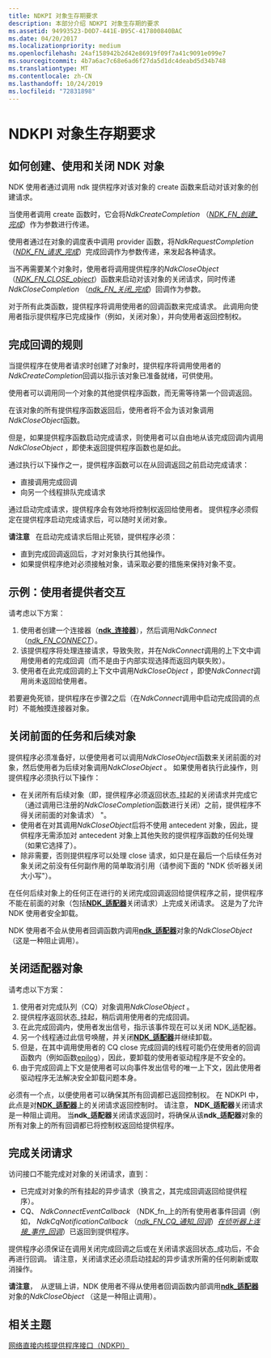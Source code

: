 ```yaml
---
title: NDKPI 对象生存期要求
description: 本部分介绍 NDKPI 对象生存期的要求
ms.assetid: 94993523-D0D7-441E-B95C-417800840BAC
ms.date: 04/20/2017
ms.localizationpriority: medium
ms.openlocfilehash: 24af158942b2d42e86919f09f7a41c9091e099e7
ms.sourcegitcommit: 4b7a6ac7c68e6ad6f27da5d1dc4deabd5d34b748
ms.translationtype: MT
ms.contentlocale: zh-CN
ms.lasthandoff: 10/24/2019
ms.locfileid: "72831898"
---
```

# <a name="ndkpi-object-lifetime-requirements"></a>NDKPI 对象生存期要求


## <a name="how-ndk-objects-are-created-used-and-closed"></a>如何创建、使用和关闭 NDK 对象


NDK 使用者通过调用 ndk 提供程序对该对象的 create 函数来启动对该对象的创建请求。

当使用者调用 create 函数时，它会将*NdkCreateCompletion* （[*NDK\_FN\_创建\_完成*](https://docs.microsoft.com/windows-hardware/drivers/ddi/ndkpi/nc-ndkpi-ndk_fn_create_completion)）作为参数进行传递。

使用者通过在对象的调度表中调用 provider 函数，将*NdkRequestCompletion* （[*NDK\_FN\_请求\_完成*](https://docs.microsoft.com/windows-hardware/drivers/ddi/ndkpi/nc-ndkpi-ndk_fn_request_completion)）完成回调作为参数传递，来发起各种请求。

当不再需要某个对象时，使用者将调用提供程序的*NdkCloseObject* （[*NDK\_FN\_CLOSE\_object*](https://docs.microsoft.com/windows-hardware/drivers/ddi/ndkpi/nc-ndkpi-ndk_fn_close_object)）函数来启动对该对象的关闭请求，同时传递*NdkCloseCompletion* （[*ndk\_FN\_关闭\_完成*](https://docs.microsoft.com/windows-hardware/drivers/ddi/ndkpi/nc-ndkpi-ndk_fn_close_completion)）回调作为参数。

对于所有此类函数，提供程序将调用使用者的回调函数来完成请求。 此调用向使用者指示提供程序已完成操作（例如，关闭对象），并向使用者返回控制权。

## <a name="the-rules-for-completion-callbacks"></a>完成回调的规则


当提供程序在使用者请求时创建了对象时，提供程序将调用使用者的*NdkCreateCompletion*回调以指示该对象已准备就绪，可供使用。

使用者可以调用同一个对象的其他提供程序函数，而无需等待第一个回调返回。

在该对象的所有提供程序函数返回后，使用者将不会为该对象调用*NdkCloseObject*函数。

但是，如果提供程序函数启动完成请求，则使用者可以自由地从该完成回调内调用*NdkCloseObject* ，即使未返回提供程序函数也是如此。

通过执行以下操作之一，提供程序函数可以在从回调返回之前启动完成请求：

-   直接调用完成回调
-   向另一个线程排队完成请求

通过启动完成请求，提供程序会有效地将控制权返回给使用者。 提供程序必须假定在提供程序启动完成请求后，可以随时关闭对象。

**请注意**   在启动完成请求后阻止死锁，提供程序必须：

-   直到完成回调返回后，才对对象执行其他操作。
-   如果提供程序绝对必须接触对象，请采取必要的措施来保持对象不变。

 

## <a name="example-consumer-provider-interaction"></a>示例：使用者提供者交互


请考虑以下方案：

1.  使用者创建一个连接器（[**ndk\_连接器**](https://docs.microsoft.com/windows-hardware/drivers/ddi/ndkpi/ns-ndkpi-_ndk_connector)），然后调用*NdkConnect* （[*ndk\_FN\_CONNECT*](https://docs.microsoft.com/windows-hardware/drivers/ddi/ndkpi/nc-ndkpi-ndk_fn_connect)）。
2.  该提供程序将处理连接请求，导致失败，并在*NdkConnect*调用的上下文中调用使用者的完成回调（而不是由于内部实现选择而返回内联失败）。
3.  使用者在此完成回调的上下文中调用*NdkCloseObject* ，即使*NdkConnect*调用尚未返回给使用者。

若要避免死锁，提供程序在步骤2之后（在*NdkConnect*调用中启动完成回调的点时）不能触摸连接器对象。

## <a name="closing-antecedent-and-successor-objects"></a>关闭前面的任务和后续对象


提供程序必须准备好，以便使用者可以调用*NdkCloseObject*函数来关闭前面的对象，然后使用者为后续对象调用*NdkCloseObject* 。 如果使用者执行此操作，则提供程序必须执行以下操作：

-   在关闭所有后续对象（即，提供程序必须返回状态\_挂起的关闭请求并完成它（通过调用已注册的*NdkCloseCompletion*函数进行关闭）之前，提供程序不得关闭前面的对象请求） "。
-   使用者在对其调用*NdkCloseObject*后将不使用 antecedent 对象，因此，提供程序无需添加对 antecedent 对象上其他失败的提供程序函数的任何处理（如果它选择了）。
-   除非需要，否则提供程序可以处理 close 请求，如只是在最后一个后续任务对象关闭之前没有任何副作用的简单取消引用（请参阅下面的 "NDK 侦听器关闭大小写"）。

在任何后续对象上的任何正在进行的关闭完成回调返回给提供程序之前，提供程序不能在前面的对象（包括[**NDK\_适配器**](https://docs.microsoft.com/windows-hardware/drivers/ddi/ndkpi/ns-ndkpi-_ndk_adapter)关闭请求）上完成关闭请求。 这是为了允许 NDK 使用者安全卸载。

NDK 使用者不会从使用者回调函数内调用[**ndk\_适配器**](https://docs.microsoft.com/windows-hardware/drivers/ddi/ndkpi/ns-ndkpi-_ndk_adapter)对象的*NdkCloseObject* （这是一种阻止调用）。

## <a name="closing-adapter-objects"></a>关闭适配器对象


请考虑以下方案：

1.  使用者对完成队列（CQ）对象调用*NdkCloseObject* 。
2.  提供程序返回状态\_挂起，稍后调用使用者的完成回调。
3.  在此完成回调内，使用者发出信号，指示该事件现在可以关闭 NDK\_适配器。
4.  另一个线程通过此信号唤醒，并关闭[**NDK\_适配器**](https://docs.microsoft.com/windows-hardware/drivers/ddi/ndkpi/ns-ndkpi-_ndk_adapter)并继续卸载。
5.  但是，在其中调用使用者的 CQ close 完成回调的线程可能仍在使用者的回调函数内（例如函数[epilog](https://docs.microsoft.com/cpp/build/prolog-and-epilog)），因此，要卸载的使用者驱动程序是不安全的。
6.  由于完成回调上下文是使用者可以向事件发出信号的唯一上下文，因此使用者驱动程序无法解决安全卸载问题本身。

必须有一个点，以便使用者可以确保其所有回调都已返回控制权。 在 NDKPI 中，此点是对[**NDK\_适配器**](https://docs.microsoft.com/windows-hardware/drivers/ddi/ndkpi/ns-ndkpi-_ndk_adapter)上的关闭请求返回控制时。 请注意， **NDK\_适配器**关闭请求是一种阻止调用。 当**ndk\_适配器**关闭请求返回时，将确保从该**ndk\_适配器**对象的所有对象上的所有回调都已将控制权返回给提供程序。

## <a name="completing-close-requests"></a>完成关闭请求


访问接口不能完成对对象的关闭请求，直到：

-   已完成对对象的所有挂起的异步请求（换言之，其完成回调返回给提供程序）。
-   CQ、 *NdkConnectEventCallback* （NDK\_fn\_上的所有使用者事件回调（例如， *NdkCqNotificationCallback* （[*ndk\_FN\_CQ\_通知\_回调*](https://docs.microsoft.com/windows-hardware/drivers/ddi/ndkpi/nc-ndkpi-ndk_fn_cq_notification_callback)）[*在侦听器上连接\_事件\_回调*](https://docs.microsoft.com/windows-hardware/drivers/ddi/ndkpi/nc-ndkpi-ndk_fn_connect_event_callback)）已返回到提供程序。

提供程序必须保证在调用关闭完成回调之后或在关闭请求返回状态\_成功后，不会再进行回调。 请注意，关闭请求还必须启动挂起的异步请求所需的任何刷新或取消操作。

**请注意**，  从逻辑上讲，NDK 使用者不得从使用者回调函数内部调用[**ndk\_适配器**](https://docs.microsoft.com/windows-hardware/drivers/ddi/ndkpi/ns-ndkpi-_ndk_adapter)对象的*NdkCloseObject* （这是一种阻止调用）。

 

## <a name="related-topics"></a>相关主题


[网络直接内核提供程序接口（NDKPI）](network-direct-kernel-programming-interface--ndkpi-.md)

 

 






